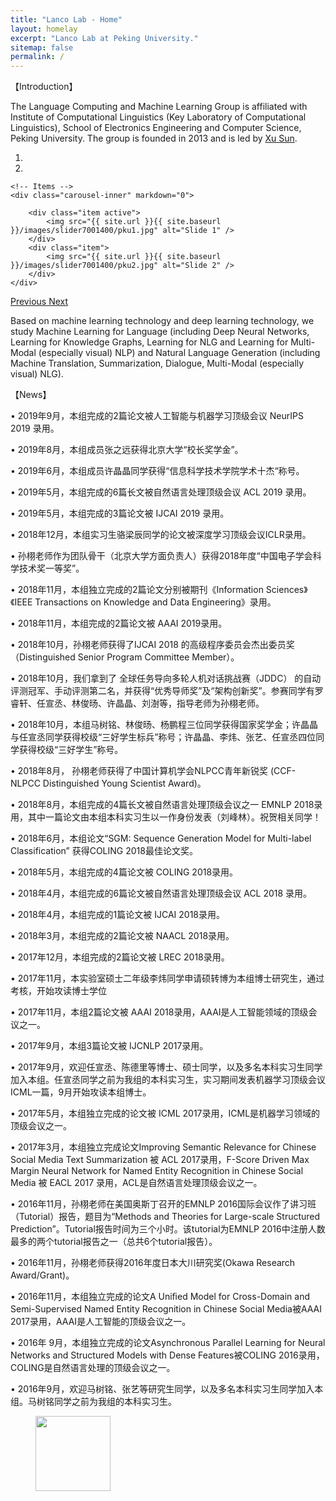 ```yaml
---
title: "Lanco Lab - Home"
layout: homelay
excerpt: "Lanco Lab at Peking University."
sitemap: false
permalink: /
---
```


【Introduction】

The Language Computing and Machine Learning Group is affiliated with Institute of Computational Linguistics (Key Laboratory of Computational Linguistics), School of Electronics Engineering and Computer Science, Peking University. The group is founded in 2013 and is led by [Xu Sun](https://xusun.org/).


<div markdown="0" id="carousel" class="carousel slide" data-ride="carousel" data-interval="5000" data-pause="hover" >
    <!-- Menu -->
    <ol class="carousel-indicators">
        <li data-target="#carousel" data-slide-to="0" class="active"></li>
        <li data-target="#carousel" data-slide-to="1"></li>
    </ol>

    <!-- Items -->
    <div class="carousel-inner" markdown="0">
    
        <div class="item active">
            <img src="{{ site.url }}{{ site.baseurl }}/images/slider7001400/pku1.jpg" alt="Slide 1" />
        </div>
        <div class="item">
            <img src="{{ site.url }}{{ site.baseurl }}/images/slider7001400/pku2.jpg" alt="Slide 2" />
        </div>
    </div>
  <a class="left carousel-control" href="#carousel" role="button" data-slide="prev">
    <span class="glyphicon glyphicon-chevron-left" aria-hidden="true"></span>
    <span class="sr-only">Previous</span>
  </a>
  <a class="right carousel-control" href="#carousel" role="button" data-slide="next">
    <span class="glyphicon glyphicon-chevron-right" aria-hidden="true"></span>
    <span class="sr-only">Next</span>
  </a>
</div>

Based on machine learning technology and deep learning technology, we study Machine Learning for Language (including Deep Neural Networks, Learning for Knowledge Graphs, Learning for NLG and Learning for Multi-Modal (especially visual) NLP) and Natural Language Generation (including Machine Translation, Summarization, Dialogue, Multi-Modal (especially visual) NLG).

【News】

• 2019年9月，本组完成的2篇论文被人工智能与机器学习顶级会议 NeurIPS 2019 录用。

• 2019年8月，本组成员张之远获得北京大学“校长奖学金”。

• 2019年6月，本组成员许晶晶同学获得“信息科学技术学院学术十杰“称号。

• 2019年5月，本组完成的6篇长文被自然语言处理顶级会议 ACL 2019 录用。

• 2019年5月，本组完成的3篇论文被 IJCAI 2019 录用。

• 2018年12月，本组实习生骆梁辰同学的论文被深度学习顶级会议ICLR录用。

• 孙栩老师作为团队骨干（北京大学方面负责人）获得2018年度“中国电子学会科学技术奖一等奖”。

• 2018年11月，本组独立完成的2篇论文分别被期刊《Information Sciences》《IEEE Transactions on Knowledge and Data Engineering》录用。

• 2018年11月，本组完成的2篇论文被 AAAI 2019录用。

• 2018年10月，孙栩老师获得了IJCAI 2018 的高级程序委员会杰出委员奖（Distinguished Senior Program Committee Member）。

• 2018年10月，我们拿到了 全球任务导向多轮人机对话挑战赛（JDDC） 的自动评测冠军、手动评测第二名，并获得“优秀导师奖”及“架构创新奖”。参赛同学有罗睿轩、任宣丞、林俊旸、许晶晶、刘澍等，指导老师为孙栩老师。

• 2018年10月，本组马树铭、林俊旸、杨鹏程三位同学获得国家奖学金；许晶晶与任宣丞同学获得校级“三好学生标兵”称号；许晶晶、李炜、张艺、任宣丞四位同学获得校级“三好学生”称号。

• 2018年8月， 孙栩老师获得了中国计算机学会NLPCC青年新锐奖 (CCF-NLPCC Distinguished Young Scientist Award)。

• 2018年8月，本组完成的4篇长文被自然语言处理顶级会议之一 EMNLP 2018录用，其中一篇论文由本组本科实习生以一作身份发表（刘峰林）。祝贺相关同学！

• 2018年6月，本组论文“SGM: Sequence Generation Model for Multi-label Classification” 获得COLING 2018最佳论文奖。

• 2018年5月，本组完成的4篇论文被 COLING 2018录用。

• 2018年4月，本组完成的6篇论文被自然语言处理顶级会议 ACL 2018 录用。

• 2018年4月，本组完成的1篇论文被 IJCAI 2018录用。

• 2018年3月，本组完成的2篇论文被 NAACL 2018录用。

• 2017年12月，本组完成的2篇论文被 LREC 2018录用。

• 2017年11月，本实验室硕士二年级李炜同学申请硕转博为本组博士研究生，通过考核，开始攻读博士学位

• 2017年11月，本组2篇论文被 AAAI 2018录用，AAAI是人工智能领域的顶级会议之一。

• 2017年9月，本组3篇论文被 IJCNLP 2017录用。

• 2017年9月，欢迎任宣丞、陈德里等博士、硕士同学，以及多名本科实习生同学加入本组。任宣丞同学之前为我组的本科实习生，实习期间发表机器学习顶级会议ICML一篇，9月开始攻读本组博士。

• 2017年5月，本组独立完成的论文被 ICML 2017录用，ICML是机器学习领域的顶级会议之一。

• 2017年3月，本组独立完成论文Improving Semantic Relevance for Chinese Social Media Text Summarization 被 ACL 2017录用，F-Score Driven Max Margin Neural Network for Named Entity Recognition in Chinese Social Media 被 EACL 2017 录用，ACL是自然语言处理顶级会议之一。

• 2016年11月，孙栩老师在美国奥斯丁召开的EMNLP 2016国际会议作了讲习班（Tutorial）报告，题目为“Methods and Theories for Large-scale Structured Prediction”。Tutorial报告时间为三个小时。该tutorial为EMNLP 2016中注册人数最多的两个tutorial报告之一（总共6个tutorial报告）。

• 2016年11月，孙栩老师获得2016年度日本大川研究奖(Okawa Research Award/Grant)。

• 2016年11月，本组独立完成的论文A Uniﬁed Model for Cross-Domain and Semi-Supervised Named Entity Recognition in Chinese Social Media被AAAI 2017录用，AAAI是人工智能的顶级会议之一。

• 2016年 9月，本组独立完成的论文Asynchronous Parallel Learning for Neural Networks and Structured Models with Dense Features被COLING 2016录用，COLING是自然语言处理的顶级会议之一。

• 2016年9月，欢迎马树铭、张艺等研究生同学，以及多名本科实习生同学加入本组。马树铭同学之前为我组的本科实习生。

<figure class="fourth">
  <img src="{{ site.url }}{{ site.baseurl }}/images/logopic/Logo_PKU.png" style="width: 120px">
</figure>
